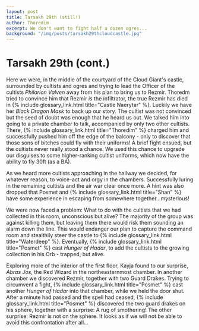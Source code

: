```yaml
---
layout: post
title: Tarsakh 29th (still!)
author: Thoredim
excerpt: We don't want to fight half a dozen ogres...
background: "/img/posts/tarsakh29thcloudcastle.jpg"
---
```


# Tarsakh 29th (cont.)

Here we were, in the middle of the courtyard of the Cloud Giant's castle,
surrounded by cultists and ogres and trying to lead the Officer of the
cultists *Philarion Valven* away from his plan to bring us to Rezmir. Thoredm
tried to convince him that Rezmir *is* the infiltrator, the true Rezmir has
died in {% include glossary_link.html title="Castle Naerytar" %}. Luckily we have her *Black Dragon Mask* to back up
our story. The cultist was not convinced but the seed of doubt was enough
that he heard us out. We talked him into going to a private chamber to talk,
accompanied by only two other cultists. There, {% include glossary_link.html title="Thoredim" %} charged him and
successfully pushed him off the edge of the balcony - only to discover that
those sons of bitches could fly with their uniforms! A brief fight ensued,
but the cultists never really stood a chance. We used this chance to upgrade
our disguises to some higher-ranking cultist uniforms, which now have the
ability to fly 30ft (as a BA).

As we heard more cultists approaching in the hallway we decided, for whatever
reason, to voice-act and orgy in the chambers. Successfully luring in the
remaining cultists and the air war clear once more. A hint was also dropped
that Posmet and {% include glossary_link.html title="Shan" %} have some experience in escaping from somewhere
together...mysterious!

We were now faced a problem: What to do with the cultists that we had
collected in this room, unconscious but alive? The majority of the group was
against killing them, but leaving them there would risk them sounding an
alarm down the line. This would endanger our plan to capture the command room
and stealthily steer the castle to {% include glossary_link.html title="Waterdeep" %}. Eventually, {% include glossary_link.html title="Posmet" %} cast *Hunger
of Hadar*, to add the cultists to the growing collection in his Orb -
trapped, but alive.

Exploring more of the interior of the first floor, Kayja found to our
surprise, *Abras Jos*, the Red Wizard in the northeasternmost chamber. In
another chamber we discovered Rezmir, together with two Guard Drakes. Trying
to circumvent a fight, {% include glossary_link.html title="Posmet" %} cast another *Hunger of Hadar* into that
chamber, while we held the door shut. After a minute had passed and the spell
had ceased, {% include glossary_link.html title="Posmet" %} discovered the two guard drakes on his sphere, together
with a surprise: A rug of smothering! The other surprise: Rezmir is not on
the sphere. It looks as if we will not be able to avoid this confrontation
after all...
